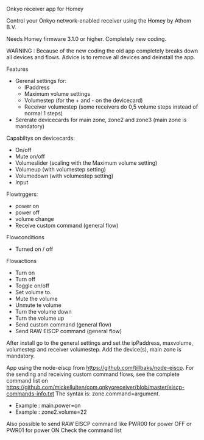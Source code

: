 Onkyo receiver app for Homey

Control your Onkyo network-enabled receiver using the Homey by Athom B.V.

Needs Homey firmware 3.1.0 or higher.
Completely new coding.

WARNING :   Because of the new coding the old app completely breaks down all devices and flows.
            Advice is to remove all devices and deinstall the app.        
           
Features
* Gerenal settings for:
    * IPaddress
    * Maximum volume settings
    * Volumestep (for the + and - on the devicecard)
    * Receiver volumestep (some receivers do 0,5 volume steps instead of normal 1 steps)
* Sererate devicecards for main zone, zone2 and zone3 (main zone is mandatory)

Capabiltys on devicecards:
* On/off
* Mute on/off
* Volumeslider (scaling with the Maximum volume setting)
* Volumeup  (with volumestep setting)
* Volumedown  (with volumestep setting)
* Input

Flowtrggers:
* power on
* power off
* volume change
* Receive custom command (general flow)

Flowconditions
* Turned on / off

Flowactions
* Turn on
* Turn off
* Toggle on/off
* Set volume to.
* Mute the volume
* Unmute te volume
* Turn the volume down
* Turn the volume up
* Send custom command (general flow)
* Send RAW EISCP command (general flow)

After install go to the general settings and set the ipPaddress, maxvolume, volumestep and receiver volumestep.
Add the device(s), main zone is mandatory.

App using the node-eiscp from https://github.com/tillbaks/node-eiscp.
For the sending and receiving custom command flows, see the complete command list on https://github.com/mickelluiten/com.onkyoreceiver/blob/master/eiscp-commands-info.txt
The syntax is:  zone.command=argument.
* Example :  main.power=on			
* Example :  zone2.volume=22

Also possible to send RAW EISCP command like PWR00 for power OFF or PWR01 for power ON
Check the command list 

	

